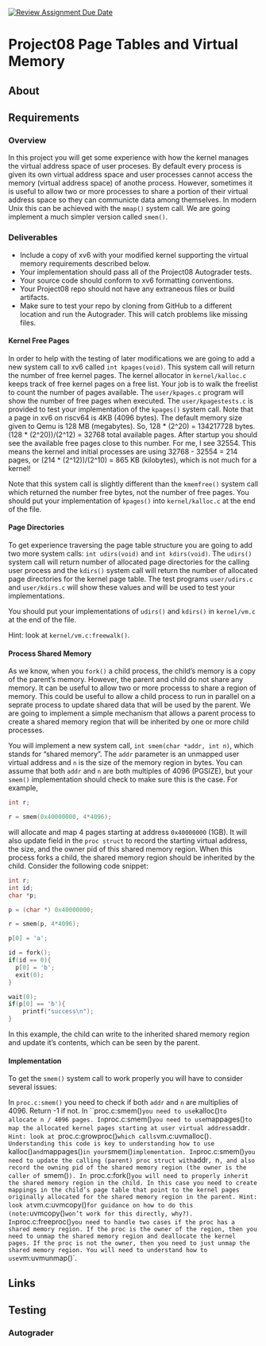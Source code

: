 [![Review Assignment Due Date](https://classroom.github.com/assets/deadline-readme-button-24ddc0f5d75046c5622901739e7c5dd533143b0c8e959d652212380cedb1ea36.svg)](https://classroom.github.com/a/JXTgUwc5)
# Project08 Page Tables and Virtual Memory

## About

## Requirements

### Overview

In this project you will get some experience with how the kernel manages the virtual address space of user proceses. By default every process is given its own virtual address space and user processes cannot access the memory (virtual address space) of anothe process. However, sometimes it is useful to allow two or more processes to share a portion of their virtual address space so they can communicte data among themselves. In modern Unix this can be achieved with the `mmap()` system call. We are going implement a much simpler version called `smem()`.

### Deliverables

* Include a copy of xv6 with your modified kernel supporting the virtual memory requirements described below.  
* Your implementation should pass all of the Project08 Autograder tests.  
* Your source code should conform to xv6 formatting conventions.  
* Your Project08 repo should not have any extraneous files or build artifacts.  
* Make sure to test your repo by cloning from GitHub to a different location and run the Autograder. This will catch problems like missing files.  

#### Kernel Free Pages

In order to help with the testing of later modifications we are going to add a new system call to xv6 called `int kpages(void)`. This system call will return the number of free kernel pages. The kernel allocator in `kernel/kalloc.c` keeps track of free kernel pages on a free list. Your job is to walk the freelist to count the number of pages available. The `user/kpages.c` program will show the number of free pages when executed. The `user/kpagestests.c` is provided to test your implementation of the `kpages()` system call. Note that a page in xv6 on riscv64 is 4KB (4096 bytes). The default memory size given to Qemu is 128 MB (megabytes). So, 128 * (2^20) = 134217728 bytes. (128 * (2^20))/(2^12) = 32768 total available pages. After startup you should see the available free pages close to this number. For me, I see 32554. This means the kernel and initial processes are using 32768 - 32554 = 214 pages, or (214 * (2^12))/(2^10) = 865 KB (kilobytes), which is not much for a kernel!

Note that this system call is slightly different than the `kmemfree()` system call which returned the number free bytes, not the number of free pages. You should put your implementation of `kpages()` into `kernel/kalloc.c` at the end of the file.

#### Page Directories

To get experience traversing the page table structure you are going to add two more system calls: `int udirs(void)` and `int kdirs(void)`. The `udirs()` system call will return number of allocated page directories for the calling user process and the `kdirs()` system call will return the number of allocated page directories for the kernel page table. The test programs `user/udirs.c` and `user/kdirs.c` will show these values and will be used to test your implementations.

You should put your implementations of `udirs()` and `kdirs()` in `kernel/vm.c` at the end of the file.

Hint: look at `kernel/vm.c:freewalk()`.

#### Process Shared Memory

As we know, when you `fork()` a child process, the child’s memory is a copy of the parent’s memory. However, the parent and child do not share any memory. It can be useful to allow two or more processs to share a region of memory. This could be useful to allow a child process to run in parallel on a seprate process to update shared data that will be used by the parent. We are going to implement a simple mechanism that allows a parent process to create a shared memory region that will be inherited by one or more child processes.

You will implement a new system call, `int smem(char *addr, int n)`, which stands for “shared memory”. The `addr` parameter is an unmapped user virtual address and `n` is the size of the memory region in bytes. You can assume that both `addr` and `n` are both multiples of 4096 (PGSIZE), but your `smem()` implementation should check to make sure this is the case. For example,

```c
int r;

r = smem(0x40000000, 4*4096);
```

will allocate and map 4 pages starting at address `0x40000000` (1GB). It will also update field in the `proc struct` to record the starting virtual address, the size, and the owner pid of this shared memory region. When this process forks a child, the shared memory region should be inherited by the child. Consider the following code snippet:

```c
int r;
int id;
char *p;

p = (char *) 0x40000000;

r = smem(p, 4*4096);

p[0] = 'a';

id = fork();
if(id == 0){
  p[0] = 'b';
  exit(0);
}

wait(0);
if(p[0] == 'b'){
    printf("success\n");
}
```

In this example, the child can write to the inherited shared memory region and update it’s contents, which can be seen by the parent.

#### Implementation

To get the `smem()` system call to work properly you will have to consider several issues:

In `proc.c:smem()` you need to check if both `addr` and `n` are multiplies of 4096. Return -1 if not.
In ``proc.c:smem()` you need to use `kalloc()` to allocate n / 4096 pages.
In `proc.c:smem()` you need to use `mappages()` to map the allocated kernel pages starting at user virtual address `addr`.
Hint: look at `proc.c:growproc()` which calls `vm.c:uvmalloc()`. Understanding this code is key to understanding how to use `kalloc()` and `mappages()` in your `smem()` implementation.
In `proc.c:smem()` you need to update the calling (parent) proc struct with `addr`, `n`, and also record the owning pid of the shared memory region (the owner is the caller of `smem()`).
In `proc.c:fork()` you will need to properly inherit the shared memory region in the child. In this case you need to create mappings in the child’s page table that point to the kernel pages originally allocated for the shared memory region in the parent. Hint: look at `vm.c:uvmcopy()` for guidance on how to do this (note: `uvmcopy()` won’t work for this directly, why?).
In `proc.c:freeproc()` you need to handle two cases if the proc has a shared memory region. If the proc is the owner of the region, then you need to unmap the shared memory region and deallocate the kernel pages. If the proc is not the owner, then you need to just unmap the shared memory region. You will need to understand how to use `vm:uvmunmap()`.

## Links

## Testing

### Autograder
